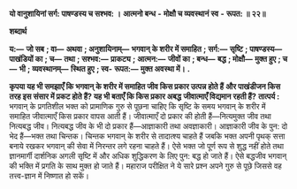  **यो वानुशायिनां सर्ग: पाषण्डस्य च सश्भव: ।** **आत्मनो बन्ध** **-** **मोक्षौ च व्यवस्थानं स्व** **-** **रूपत: ॥ २२॥** 

**शब्दार्थ** 

**य:—** **जो सब** **; वा—** **अथवा** **; अनुशायिनाम्—** **भगवान् के शरीर में समाहित** **; सर्ग:—** **सृष्टि** **; पाषण्डस्य—** **पाखंडियों का** **; च—** **तथा** **; सश्भव:—** **प्राकट्य** **; आत्मन:—** **जीवों का** **; बन्ध—** **बद्ध** **; मोक्षौ—** **मुक्त हुए** **; च—** **भी** **; व्यवस्थानम्—** **स्थित हुए** **; स्व-** **रूपत:—** **मुक्त अवस्था में।** **.** 

**कृपया यह भी समझाएँ कि भगवान् के शरीर में समाहित जीव किस प्रकार उत्पन्न होते हैं** **और पाखंडीजन किस तरह इस संसार में प्रकट होते हैं? यह भी बताएँ कि किस प्रकार अबद्ध** **जीवात्माएँ विद्यमान रहती हैं?** **तात्पर्य :** भगवान् के प्रगतिशील भक्त को प्रामाणिक गुरु से पूछना चाहिए कि सृष्टि के समय भगवान् के शरीर में समाहित जीवात्माएँ किस प्रकार वापस आती हैं। जीवात्माएँ दो प्रकार की होती हैं—नित्यमुक्त जीव तथा नित्यबद्ध जीव। नित्यबद्ध जीव के भी दो प्रकार हैं—आज्ञाकारी तथा अवज्ञाकारी। आज्ञाकारी जीव के पुन: दो भेद हैं—भक्त तथा चिन्तक। चिन्तक भगवान् के शरीर से तादात्श्य चाहते हैं जबकि भक्त अपनी पृथक् सत्ता बनाये रखकर भगवान् की सेवा में निरन्तर लगे रहना चाहते हैं। ऐसे भक्त जो पूर्ण रूप से शुद्ध नहीं होते तथा ज्ञानमार्गी दार्शनिक अगली सृष्टि में और अधिक शुद्धिकरण के लिए पुन: बद्ध हो जाते हैं। ऐसे बद्धजीव भगवान् की भक्ति में प्रगति के साथ मुक्त हो जाते हैं। महाराज परीक्षित ने ये सारे प्रश्न अपने गुरु से पूछे जिससे वह तत्त्व-ज्ञान में निष्णात हो सकें। 